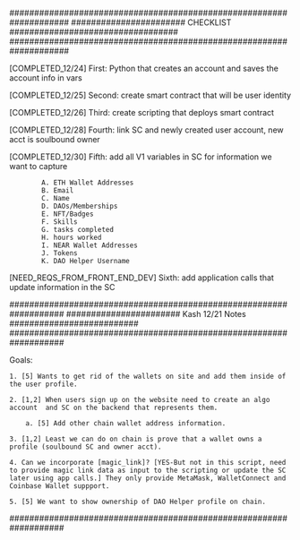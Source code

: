 ####################################################################
####################### CHECKLIST ##################################
####################################################################

[COMPLETED_12/24] First: Python that creates an account and saves the account info in vars

[COMPLETED_12/25] Second: create smart contract that will be user identity

[COMPLETED_12/26] Third: create scripting that deploys smart contract

[COMPLETED_12/28] Fourth: link SC and newly created user account, new acct is soulbound owner

[COMPLETED_12/30] Fifth: add all V1 variables in SC for information we want to capture

            A. ETH Wallet Addresses
            B. Email
            C. Name
            D. DAOs/Memberships
            E. NFT/Badges
            F. Skills
            G. tasks completed
            H. hours worked
            I. NEAR Wallet Addresses
            J. Tokens
            K. DAO Helper Username
            
[NEED_REQS_FROM_FRONT_END_DEV] Sixth: add application calls that update information in the SC

###################################################################
####################### Kash 12/21 Notes ##########################
###################################################################

Goals:

    1. [5] Wants to get rid of the wallets on site and add them inside of the user profile.

    2. [1,2] When users sign up on the website need to create an algo account  and SC on the backend that represents them.

        a. [5] Add other chain wallet address information.

    3. [1,2] Least we can do on chain is prove that a wallet owns a profile (soulbound SC and owner acct).

    4. Can we incorporate [magic_link]? [YES-But not in this script, need to provide magic link data as input to the scripting or update the SC later using app calls.] They only provide MetaMask, WalletConnect and Coinbase Wallet suppport.

    5. [5] We want to show ownership of DAO Helper profile on chain.

###################################################################